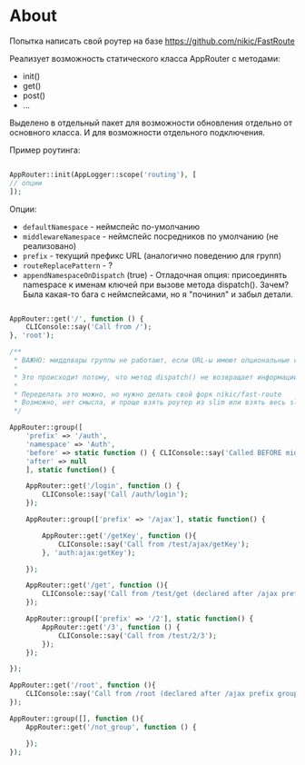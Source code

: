 # About

Попытка написать свой роутер на базе https://github.com/nikic/FastRoute

Реализует возможность статического класса AppRouter с методами:

- init()
- get()
- post()
- ...

Выделено в отдельный пакет для возможности обновления отдельно от основного класса. И для возможности отдельного подключения. 

Пример роутинга:

```php

AppRouter::init(AppLogger::scope('routing'), [
// опции
]);
```

Опции:

- `defaultNamespace` - неймспейс по-умолчанию
- `middlewareNamespace` - неймспейс посредников по умолчанию (не реализовано)
- `prefix` - текущий префикс URL (аналогично поведению для групп)
- `routeReplacePattern` - ?
- `appendNamespaceOnDispatch` (true) - Отладочная опция: присоединять namespace к именам ключей при вызове метода dispatch(). Зачем? Была какая-то бага с неймспейсами, но я "починил" и забыл детали.

```php

AppRouter::get('/', function () {
    CLIConsole::say('Call from /');
}, 'root');

/**
 * ВАЖНО: миддлвары группы не работают, если URL-ы имеют опциональные секции. 
 * 
 * Это происходит потому, что метод dispatch() не возвращает информации о реальном сопоставлении переданного URL и сработавшего правила роутинга.
 * 
 * Переделать это можно, но нужно делать свой форк nikic/fast-route
 * Возможно, нет смысла, и проще взять роутер из slim или взять весь slim
 */

AppRouter::group([
    'prefix' => '/auth', 
    'namespace' => 'Auth', 
    'before' => static function () { CLIConsole::say('Called BEFORE middleware for /auth/*'); }, 
    'after' => null
    ], static function() {

    AppRouter::get('/login', function () {
        CLIConsole::say('Call /auth/login');
    });

    AppRouter::group(['prefix' => '/ajax'], static function() {

        AppRouter::get('/getKey', function (){
            CLIConsole::say('Call from /test/ajax/getKey');
        }, 'auth:ajax:getKey');

    });

    AppRouter::get('/get', function (){
        CLIConsole::say('Call from /test/get (declared after /ajax prefix group');
    });

    AppRouter::group(['prefix' => '/2'], static function() {
        AppRouter::get('/3', function () {
            CLIConsole::say('Call from /test/2/3');
        });
    });

});

AppRouter::get('/root', function (){
    CLIConsole::say('Call from /root (declared after /ajax prefix group ; after /test prefix group)');
});

AppRouter::group([], function (){
    AppRouter::get('/not_group', function () {

    });
});
```
